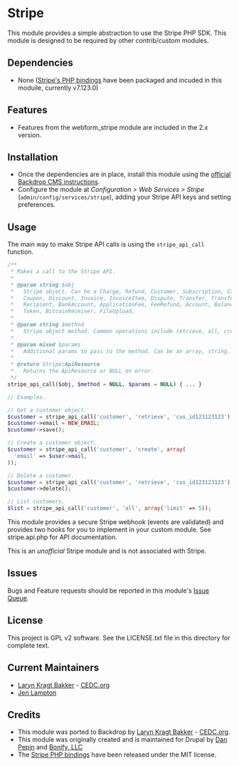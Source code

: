 # Stripe

This module provides a simple abstraction to use the Stripe PHP SDK. This
module is designed to be required by other contrib/custom modules.

## Dependencies

- None ([Stripe's PHP bindings](https://github.com/stripe/stripe-php) have been
  packaged and incuded in this moduile, currently v7.123.0)

## Features

- Features from the webform_stripe module are included in the 2.x version.

## Installation

- Once the dependencies are in place, install this module using the [official
  Backdrop CMS instructions](https://backdropcms.org/guide/modules).
- Configure the module at *Configuration > Web Services > Stripe*
  (`admin/config/services/stripe`), adding your Stripe API keys and
  setting preferences.

## Usage

The main way to make Stripe API calls is using the `stripe_api_call` function.

```php
/**
 * Makes a call to the Stripe API.
 *
 * @param string $obj
 *   Stripe object. Can be a Charge, Refund, Customer, Subscription, Card, Plan,
 *   Coupon, Discount, Invoice, InvoiceItem, Dispute, Transfer, TransferReversal,
 *   Recipient, BankAccount, ApplicationFee, FeeRefund, Account, Balance, Event,
 *   Token, BitcoinReceiver, FileUpload.
 *
 * @param string $method
 *   Stripe object method. Common operations include retrieve, all, create,
 *
 * @param mixed $params
 *   Additional params to pass to the method. Can be an array, string.
 *
 * @return Stripe\ApiResource
 *   Returns the ApiResource or NULL on error.
 */
stripe_api_call($obj, $method = NULL, $params = NULL) { ... }

// Examples.

// Get a customer object.
$customer = stripe_api_call('customer', 'retrieve', 'cus_id123123123');
$customer->email = NEW_EMAIL;
$customer->save();

// Create a customer object.
$customer = stripe_api_call('customer', 'create', array(
  'email' => $user->mail,
));

// Delete a customer.
$customer = stripe_api_call('customer', 'retrieve', 'cus_id123123123');
$customer->delete();

// List customers.
$list = stripe_api_call('customer', 'all', array('limit' => 5));
```

This module provides a secure Stripe webhook (events are validated) and provides
two hooks for you to implement in your custom module. See stripe.api.php for API
documentation.


This is an *unofficial* Stripe module and is not associated with Stripe.

## Issues

Bugs and Feature requests should be reported in this module's
[Issue Queue](https://github.com/backdrop-contrib/stripe_api/issues).

## License

This project is GPL v2 software. See the LICENSE.txt file in this directory for
complete text.

## Current Maintainers

- [Laryn Kragt Bakker](https://github.com/laryn) - [CEDC.org](https://cedc.org)
- [Jen Lampton](https://github.com/jenlampton)

## Credits

 - This module was ported to Backdrop by
   [Laryn Kragt Bakker](https://github.com/laryn) -
   [CEDC.org](https://cedc.org).
 - This module was originally created and is maintained for Drupal by
   [Dan Pepin](https://github.com/donutdan4114) and
   [Bonify, LLC](http://bonify.io)
 - The [Stripe PHP bindings](https://github.com/stripe/stripe-php) have been
   released under the MIT license.
